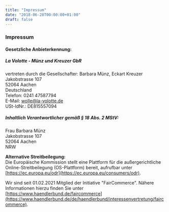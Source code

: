 ```yaml
---
title: "Impressum"
date: "2018-06-28T00:00:00+01:00"
draft: false
---
```


### Impressum

#### Gesetzliche Anbieterkennung:

##### La Volotte - Münz und Kreuzer GbR
vertreten durch die Gesellschafter: Barbara Münz, Eckart Kreuzer  
Jakobstrasse 107  
52064 Aachen  
Deutschland  
Telefon: 0241 47587794  
E-Mail: [wolle@la-volotte.de](mailto:wolle@la-volotte.de)  
USt-IdNr.: DE815557094  



##### Inhaltlich Verantwortlicher gemäß § 18 Abs. 2 MStV:
Frau  Barbara Münz  
Jakobstrasse 107  
52064 Aachen  
NRW

**Alternative Streitbeilegung:**  
Die Europäische Kommission stellt eine Plattform für die außergerichtliche Online-Streitbeilegung (OS-Plattform) bereit, aufrufbar unter [https://ec.europa.eu/odr](https://ec.europa.eu/consumers/odr).

Wir sind seit 01.02.2021 Mitglied der Initiative "FairCommerce".
Nähere Informationen hierzu finden Sie unter [https://www.haendlerbund.de/faircommerce](https://www.haendlerbund.de/de/haendlerbund/interessenvertretung/faircommerce).